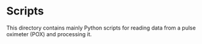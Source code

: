# Scripts

This directory contains mainly Python scripts for reading data from a pulse oximeter (POX) and processing it.
